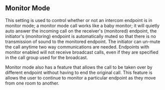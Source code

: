 ## Monitor Mode

This setting is used to control whether or not an intercom endpoint is in monitor mode; a monitor mode call works like a baby monitor; it will quietly auto answer the incoming call on the receiver's (monitored) endpoint, the initiator's (monitoring) endpoint is automatically muted so that there is no transmission of sound to the monitored endpoint. The initiator can un-mute the call anytime two way communications are needed. Endpoints with monitor enabled will not receive broadcast calls, even if they are specified in the call group used for the broadcast.

Monitor mode also has a feature that allows the call to be taken over by different endpoint without having to end the original call. This feature is allows the user to continue to monitor a particular endpoint as they move from one room to another. 
